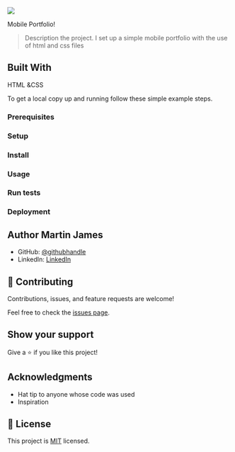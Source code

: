 ![](https://img.shields.io/badge/Microverse-blueviolet)

Mobile Portfolio!
> Description the project.
I set up a simple mobile portfolio with the use of html and css files
## Built With 
HTML &CSS

To get a local copy up and running follow these simple example steps.

### Prerequisites

### Setup

### Install

### Usage

### Run tests

### Deployment

## Author Martin James
 
- GitHub: [@githubhandle](https://github.com/M20Jay)
- LinkedIn: [LinkedIn](https://linkedin.com/in/martin-james-nganga)

## 🤝 Contributing

Contributions, issues, and feature requests are welcome!

Feel free to check the [issues page](../../issues/).

## Show your support

Give a ⭐️ if you like this project!

## Acknowledgments

- Hat tip to anyone whose code was used
- Inspiration

## 📝 License

This project is [MIT](https://choosealicense.com/licenses/mit/) licensed.